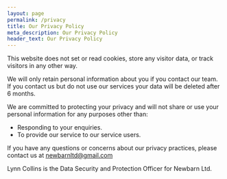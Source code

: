 ```yaml
---
layout: page
permalink: /privacy
title: Our Privacy Policy
meta_description: Our Privacy Policy
header_text: Our Privacy Policy
---
```


This website does not set or read cookies, store any visitor data, or track
visitors in any other way.

We will only retain personal information about you if you contact our team. If you contact us but do not use our services your data will be deleted after 6 months.

We are committed to protecting your privacy and will not share or use your personal information for any purposes other than:

- Responding to your enquiries.
- To provide our service to our service users.

If you have any questions or concerns about our privacy practices, please contact us at [newbarnltd@gmail.com](mailto:newbarnltd@gmail.com)

Lynn Collins is the Data Security and Protection Officer for Newbarn Ltd.

